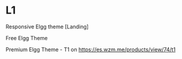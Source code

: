 # L1
Responsive Elgg theme [Landing]

Free Elgg Theme

Premium Elgg Theme - T1 on https://es.wzm.me/products/view/74/t1
